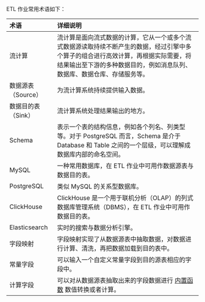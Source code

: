ETL 作业常用术语如下：

| 术语               | 详细说明                                                     |
| :----------------- | :----------------------------------------------------------- |
| 流计算             | 流计算是面向流式数据的计算，它从一个或多个流式数据源读取持续不断产生的数据，经过引擎中多个算子的组合进行高效计算，再根据实际需要，将结果输出至下游的多种数据目的，例如消息队列、数据库、数据仓库、存储服务等。 |
| 数据源表（Source） | 为流计算系统持续提供输入数据。                               |
| 数据目的表（Sink） | 流计算系统处理结果输出的地方。                               |
| Schema             | 表示一个表的结构信息，例如各个列名、列类型等。对于 PostgreSQL 而言，Schema 是介于 Database 和 Table 之间的一个层级，可以理解成数据库内部的命名空间。 |
| MySQL              | 一种常用数据库，在 ETL 作业中可用作数据源表与数据目的表。      |
|PostgreSQL|  类似 MySQL 的关系型数据库。|
| ClickHouse         | ClickHouse 是一个用于联机分析（OLAP）的列式数据库管理系统（DBMS），在 ETL 作业中可用作数据目的表。|
|Elasticsearch           |实时的搜索与数据分析引擎。|
| 字段映射           | 字段映射实现了从数据源表中抽取数据，对数据进行计算、清洗，再把数据加载到目的表中。 |
| 常量字段           | 可以输入一个自定义常量字段到目的源表相应的字段中。           |
| 计算字段           | 可以对从数据源表抽取出来的字段数据进行 [内置函数](https://cloud.tencent.com/document/product/849/18083) 数值转换或者计算。             |

